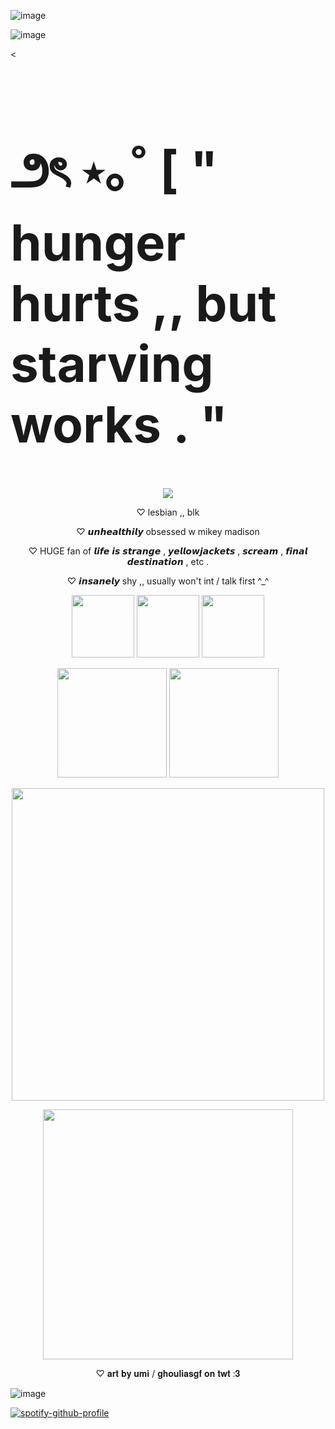 ![image](https://github.com/user-attachments/assets/a9e05c9a-cb7c-480d-8104-d4250494c18d)


![image](https://github.com/user-attachments/assets/7e4215fe-5c83-4c6d-b910-9cb779598d2f)



<<h1 style="font-size: 5rem">౨ৎ ⋆｡˚         [ " hunger hurts ,, but starving works . "</h1> 


<p align="center"><img src="https://github.com/user-attachments/assets/ec084f29-28b9-4f3e-a571-8238fa5c41f3"</p>



<p align="center">♡   lesbian ,, blk</p>

<p align="center">♡   𝙪𝙣𝙝𝙚𝙖𝙡𝙩𝙝𝙞𝙡𝙮 obsessed w mikey madison</p>

<p align="center">♡   HUGE fan of 𝙡𝙞𝙛𝙚 𝙞𝙨 𝙨𝙩𝙧𝙖𝙣𝙜𝙚 , 𝙮𝙚𝙡𝙡𝙤𝙬𝙟𝙖𝙘𝙠𝙚𝙩𝙨 , 𝙨𝙘𝙧𝙚𝙖𝙢 , 𝙛𝙞𝙣𝙖𝙡 𝙙𝙚𝙨𝙩𝙞𝙣𝙖𝙩𝙞𝙤𝙣 , etc .</p>

 <p align="center">♡   𝙞𝙣𝙨𝙖𝙣𝙚𝙡𝙮 shy ,, usually won't int / talk first ^_^</p>


<p align="center"><img src="https://github.com/user-attachments/assets/b69619c0-d552-4e3a-b3d9-8d0d8af2d985" width="100"/>  <img src="https://github.com/user-attachments/assets/338f35d0-e901-41b0-9f56-0c122480fb2c" width="100"/> <img src="https://github.com/user-attachments/assets/8b10d518-0d2d-433d-8937-2199a19ed9f3" width="100"/>

<p align="center"><img src="https://github.com/user-attachments/assets/d2a64a3b-f882-4538-b4df-7e2ecf69727d" width="175"/> <img src="https://github.com/user-attachments/assets/116b352c-77e9-401f-8a50-f2efca53b711" width="175"/>

<p align="center"><img src="https://github.com/user-attachments/assets/23d3e57d-cdb2-4b2c-bba2-d3e7245c9e59" width="500"/>   



<p align="center"><img src="https://github.com/user-attachments/assets/55ade786-e240-4352-85ae-7f2025f7a8f2" width="400"/>

<p align="center">♡   𝐚𝐫𝐭 𝐛𝐲 𝐮𝐦𝐢 / 𝐠𝐡𝐨𝐮𝐥𝐢𝐚𝐬𝐠𝐟 𝐨𝐧 𝐭𝐰𝐭 :𝟑</p>


![image](https://github.com/user-attachments/assets/9d4e5260-4c4b-4b01-93bb-cabc153186ce)



 [![spotify-github-profile](https://spotify-github-profile.kittinanx.com/api/view?uid=rh2oqnubvlstyhpsucgotorqs&cover_image=true&theme=default&show_offline=false&background_color=0A0C10&interchange=false&bar_color=725C4E)](https://github.com/kittinan/spotify-github-profile) 



